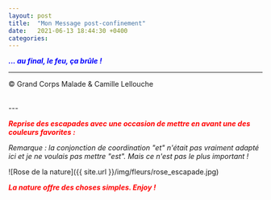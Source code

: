 ```yaml
---
layout: post
title:  "Mon Message post-confinement"
date:   2021-06-13 18:44:30 +0400
categories: 
---
```



<span style="color: blue">***... au final, le feu, ça brûle !***</span>
<br/>


---
&copy;  Grand Corps Malade & Camille Lellouche

<br>
---


<span style="color: red">***Reprise des escapades avec une occasion de mettre en avant une des couleurs favorites :***</span>

*Remarque : la conjonction de coordination "et" n'était pas vraiment adapté ici et je ne voulais pas mettre "est". Mais ce n'est pas le plus important !*

![Rose de la nature]({{ site.url }}/img/fleurs/rose_escapade.jpg)

<span style="color: red">***La nature offre des choses simples. Enjoy !***</span>